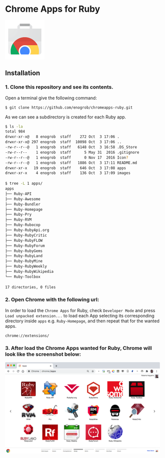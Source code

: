 # Chrome Apps for Ruby

![Chrome Apps logo](images/chrome_apps.png)

## Installation

### 1. Clone this repository and see its contents.
Open a terminal give the following command:

```bash
$ git clone https://github.com/enogrob/chromeapps-ruby.git
```

As we can see a subdirectory is created for each Ruby app.

```bash
$ ls -la
total 984
drwxr-xr-x@   8 enogrob  staff    272 Oct  3 17:06 .
drwxr-xr-x@ 297 enogrob  staff  10098 Oct  3 17:06 ..
-rw-r--r--@   1 enogrob  staff   6148 Oct  3 16:58 .DS_Store
-rw-r--r--    1 enogrob  staff      5 May 31  2016 .gitignore
-rw-r--r--@   1 enogrob  staff      0 Nov 17  2016 Icon?
-rw-r--r--@   1 enogrob  staff   1886 Oct  3 17:11 README.md
drwxr-xr-x   19 enogrob  staff    646 Oct  3 17:08 apps
drwxr-xr-x    4 enogrob  staff    136 Oct  3 17:09 images

$ tree -L 1 apps/
apps
├── Ruby-API
├── Ruby-Awesome
├── Ruby-Bundler
├── Ruby-Homepage
├── Ruby-Pry
├── Ruby-RVM
├── Ruby-Rubocop
├── Ruby-RubyApi.org
├── Ruby-RubyCritic
├── Ruby-RubyFLOW
├── Ruby-RubyForum
├── Ruby-RubyGems
├── Ruby-RubyLand
├── Ruby-RubyMine
├── Ruby-RubyWeekly
├── Ruby-RubyWikipedia
└── Ruby-Toolbox

17 directories, 0 files
```

### 2. Open Chrome with the following url:
In order to load the `Chrome Apps` for Ruby, check `Developer Mode` and press `Load unpacked extension...` to load each App selecting its corresponding directory inside `apps` e.g. `Ruby-Homepage`, and then repeat that for the wanted apps.

```
chrome://extensions/
```

### 3. After load the Chrome Apps wanted for Ruby, Chrome will look like the screenshot below:

![Chrome screenshot](images/chrome_screenshot1.png)